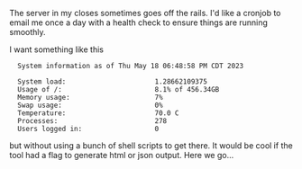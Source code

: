 The server in my closes sometimes goes off the rails. I'd like a cronjob to
email me once a day with a health check to ensure things are running smoothly.

I want something like this

```
  System information as of Thu May 18 06:48:58 PM CDT 2023

  System load:                      1.28662109375
  Usage of /:                       8.1% of 456.34GB
  Memory usage:                     7%
  Swap usage:                       0%
  Temperature:                      70.0 C
  Processes:                        278
  Users logged in:                  0
```

but without using a bunch of shell scripts to get there. It would be cool if
the tool had a flag to generate html or json output. Here we go...
